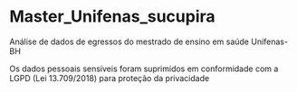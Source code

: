 # Master_Unifenas_sucupira
 Análise de dados de egressos do mestrado de ensino em saúde Unifenas-BH

 Os dados pessoais sensíveis foram suprimidos em conformidade com a LGPD (Lei 13.709/2018) para proteção da privacidade
